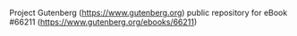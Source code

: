 Project Gutenberg (https://www.gutenberg.org) public repository for
eBook #66211 (https://www.gutenberg.org/ebooks/66211)
